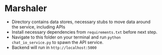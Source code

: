 # Marshaler

- Directory contains data stores, necessary stubs to move data around the service, including APIs
- Install necessary dependencies from ``requirements.txt`` before next step. 
- Navigate to this folder on your terminal and run ``python chat_io_service.py`` to spawn the API service. 
- Backend will run in ``http://localhost:5000``